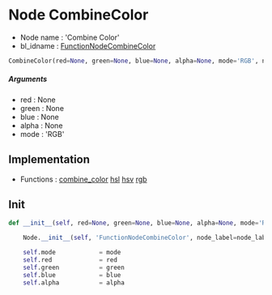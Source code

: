 # Node CombineColor

- Node name : 'Combine Color'
- bl_idname : [FunctionNodeCombineColor](https://docs.blender.org/api/current/bpy.types.FunctionNodeCombineColor.html)


``` python
CombineColor(red=None, green=None, blue=None, alpha=None, mode='RGB', node_label=None, node_color=None, **kwargs)
```
##### Arguments

- red : None
- green : None
- blue : None
- alpha : None
- mode : 'RGB'

## Implementation

- Functions : [combine_color](/docs/GeoNodes/GeoNodesTree.md#combine_color) [hsl](/docs/GeoNodes/GeoNodesTree.md#hsl) [hsv](/docs/GeoNodes/GeoNodesTree.md#hsv) [rgb](/docs/GeoNodes/GeoNodesTree.md#rgb)

## Init

``` python
def __init__(self, red=None, green=None, blue=None, alpha=None, mode='RGB', node_label=None, node_color=None, **kwargs):

    Node.__init__(self, 'FunctionNodeCombineColor', node_label=node_label, node_color=node_color, **kwargs)

    self.mode            = mode
    self.red             = red
    self.green           = green
    self.blue            = blue
    self.alpha           = alpha
```

